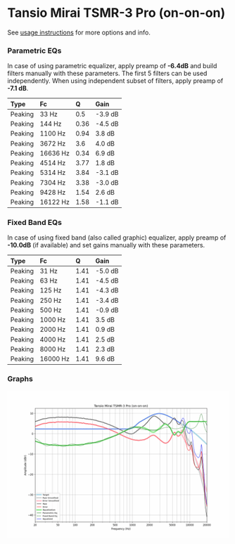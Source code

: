 # Tansio Mirai TSMR-3 Pro (on-on-on)
See [usage instructions](https://github.com/jaakkopasanen/AutoEq#usage) for more options and info.

### Parametric EQs
In case of using parametric equalizer, apply preamp of **-6.4dB** and build filters manually
with these parameters. The first 5 filters can be used independently.
When using independent subset of filters, apply preamp of **-7.1 dB**.

| Type    | Fc       |    Q | Gain    |
|:--------|:---------|:-----|:--------|
| Peaking | 33 Hz    | 0.5  | -3.9 dB |
| Peaking | 144 Hz   | 0.36 | -4.5 dB |
| Peaking | 1100 Hz  | 0.94 | 3.8 dB  |
| Peaking | 3672 Hz  | 3.6  | 4.0 dB  |
| Peaking | 16636 Hz | 0.34 | 6.9 dB  |
| Peaking | 4514 Hz  | 3.77 | 1.8 dB  |
| Peaking | 5314 Hz  | 3.84 | -3.1 dB |
| Peaking | 7304 Hz  | 3.38 | -3.0 dB |
| Peaking | 9428 Hz  | 1.54 | 2.6 dB  |
| Peaking | 16122 Hz | 1.58 | -1.1 dB |

### Fixed Band EQs
In case of using fixed band (also called graphic) equalizer, apply preamp of **-10.0dB**
(if available) and set gains manually with these parameters.

| Type    | Fc       |    Q | Gain    |
|:--------|:---------|:-----|:--------|
| Peaking | 31 Hz    | 1.41 | -5.0 dB |
| Peaking | 63 Hz    | 1.41 | -4.5 dB |
| Peaking | 125 Hz   | 1.41 | -4.3 dB |
| Peaking | 250 Hz   | 1.41 | -3.4 dB |
| Peaking | 500 Hz   | 1.41 | -0.9 dB |
| Peaking | 1000 Hz  | 1.41 | 3.5 dB  |
| Peaking | 2000 Hz  | 1.41 | 0.9 dB  |
| Peaking | 4000 Hz  | 1.41 | 2.5 dB  |
| Peaking | 8000 Hz  | 1.41 | 2.3 dB  |
| Peaking | 16000 Hz | 1.41 | 9.6 dB  |

### Graphs
![](./Tansio%20Mirai%20TSMR-3%20Pro%20(on-on-on).png)